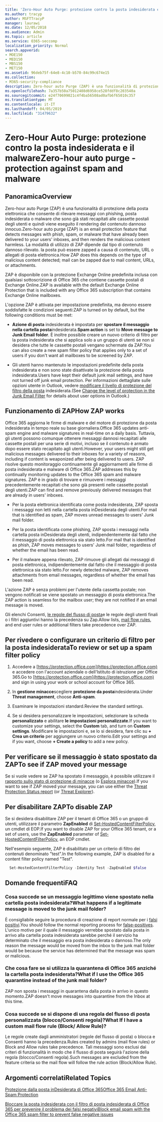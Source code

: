 ```yaml
---
title: 'Zero-Hour Auto Purge: protezione contro la posta indesiderata e il malware'
ms.author: tracyp
author: MSFTTracyP
manager: laurawi
ms.date: 12/05/2018
ms.audience: Admin
ms.topic: article
ms.service: O365-seccomp
localization_priority: Normal
search.appverid:
- MOE150
- MED150
- MBS150
- MET150
ms.assetid: 96deb75f-64e8-4c10-b570-84c99c674e15
ms.collection:
- M365-security-compliance
description: Zero-hour auto Purge (ZAP) è una funzionalità di protezione della posta elettronica che consente di rilevare i messaggi con posta indesiderata o malware che sono già stati recapitati alle cassette postali degli utenti e quindi di eseguire il rendering del contenuto dannoso innocuo. La modalità di utilizzo di ZAP dipende dal tipo di contenuto dannoso rilevato.
ms.openlocfilehash: 7a357b50a75012408d6958ce528fddf8c203540a
ms.sourcegitcommit: e24f70699021c4f4ba56508ad0afb6f65010c357
ms.translationtype: MT
ms.contentlocale: it-IT
ms.lasthandoff: 04/05/2019
ms.locfileid: "31479632"
---
```

# <a name="zero-hour-auto-purge---protection-against-spam-and-malware"></a><span data-ttu-id="7bdd3-104">Zero-Hour Auto Purge: protezione contro la posta indesiderata e il malware</span><span class="sxs-lookup"><span data-stu-id="7bdd3-104">Zero-hour auto purge - protection against spam and malware</span></span>

## <a name="overview"></a><span data-ttu-id="7bdd3-105">Panoramica</span><span class="sxs-lookup"><span data-stu-id="7bdd3-105">Overview</span></span>

<span data-ttu-id="7bdd3-106">Zero-hour auto Purge (ZAP) è una funzionalità di protezione della posta elettronica che consente di rilevare messaggi con phishing, posta indesiderata o malware che sono già stati recapitati alle cassette postali degli utenti e quindi viene eseguito il rendering del contenuto dannoso innocuo.</span><span class="sxs-lookup"><span data-stu-id="7bdd3-106">Zero-hour auto purge (ZAP) is an email protection feature that detects messages with phish, spam, or malware that have already been delivered to your users' inboxes, and then renders the malicious content harmless.</span></span> <span data-ttu-id="7bdd3-107">La modalità di utilizzo di ZAP dipende dal tipo di contenuto dannoso rilevato. la posta può essere zapped a causa di contenuto, URL o allegati di posta elettronica.</span><span class="sxs-lookup"><span data-stu-id="7bdd3-107">How ZAP does this depends on the type of malicious content detected; mail can be zapped due to mail content, URLs, or attachments.</span></span>
  
<span data-ttu-id="7bdd3-108">ZAP è disponibile con la protezione Exchange Online predefinita inclusa con qualsiasi sottoscrizione di Office 365 che contiene cassette postali di Exchange Online.</span><span class="sxs-lookup"><span data-stu-id="7bdd3-108">ZAP is available with the default Exchange Online Protection that is included with any Office 365 subscription that contains Exchange Online mailboxes.</span></span>

<span data-ttu-id="7bdd3-109">L'opzione ZAP è attivata per impostazione predefinita, ma devono essere soddisfatte le condizioni seguenti:</span><span class="sxs-lookup"><span data-stu-id="7bdd3-109">ZAP is turned on by default, but the following conditions must be met:</span></span>
  
- <span data-ttu-id="7bdd3-110">**Azione di posta** indesiderata è impostata per **spostare il messaggio nella cartella posta**indesiderata.</span><span class="sxs-lookup"><span data-stu-id="7bdd3-110">**Spam action** is set to **Move message to Junk Email folder**.</span></span> <span data-ttu-id="7bdd3-111">È inoltre possibile creare un nuovo criterio di filtro per la posta indesiderata che si applica solo a un gruppo di utenti se non si desidera che tutte le cassette postali vengano schermate da ZAP.</span><span class="sxs-lookup"><span data-stu-id="7bdd3-111">You can also create a new spam filter policy that applies only to a set of users if you don't want all mailboxes to be screened by ZAP.</span></span>

- <span data-ttu-id="7bdd3-112">Gli utenti hanno mantenuto le impostazioni predefinite della posta indesiderata e non sono state disattivate la protezione della posta indesiderata.</span><span class="sxs-lookup"><span data-stu-id="7bdd3-112">Users have kept their default junk mail settings, and have not turned off junk email protection.</span></span> <span data-ttu-id="7bdd3-113">Per informazioni dettagliate sulle opzioni utente in Outlook, vedere [modificare il livello di protezione del filtro della posta](https://support.office.com/article/change-the-level-of-protection-in-the-junk-email-filter-e89c12d8-9d61-4320-8c57-d982c8d52f6b) indesiderata.</span><span class="sxs-lookup"><span data-stu-id="7bdd3-113">(See [Change the level of protection in the Junk Email Filter](https://support.office.com/article/change-the-level-of-protection-in-the-junk-email-filter-e89c12d8-9d61-4320-8c57-d982c8d52f6b) for details about user options in Outlook.)</span></span> 
  
## <a name="how-zap-works"></a><span data-ttu-id="7bdd3-114">Funzionamento di ZAP</span><span class="sxs-lookup"><span data-stu-id="7bdd3-114">How ZAP works</span></span>

<span data-ttu-id="7bdd3-115">Office 365 aggiorna le firme di malware e del motore di protezione da posta indesiderata in tempo reale su base giornaliera.</span><span class="sxs-lookup"><span data-stu-id="7bdd3-115">Office 365 updates anti-spam engine and malware signatures in real-time on a daily basis.</span></span> <span data-ttu-id="7bdd3-116">Tuttavia, gli utenti possono comunque ottenere messaggi dannosi recapitati alle cassette postali per una serie di motivi, incluso se il contenuto è armato dopo essere stato recapitato agli utenti.</span><span class="sxs-lookup"><span data-stu-id="7bdd3-116">However, your users might still get malicious messages delivered to their inboxes for a variety of reasons, including if content is weaponized after being delivered to users.</span></span> <span data-ttu-id="7bdd3-117">ZAP risolve questo monitoraggio continuamente gli aggiornamenti alle firme di posta indesiderata e malware di Office 365.</span><span class="sxs-lookup"><span data-stu-id="7bdd3-117">ZAP addresses this by continually monitoring updates to the Office 365 spam and malware signatures.</span></span> <span data-ttu-id="7bdd3-118">ZAP è in grado di trovare e rimuovere i messaggi precedentemente recapitati che sono già presenti nelle cassette postali degli utenti.</span><span class="sxs-lookup"><span data-stu-id="7bdd3-118">ZAP can find and remove previously delivered messages that are already in users' inboxes.</span></span>

- <span data-ttu-id="7bdd3-119">Per la posta elettronica identificata come posta indesiderata, ZAP sposta i messaggi non letti nella cartella posta inDesiderata degli utenti.</span><span class="sxs-lookup"><span data-stu-id="7bdd3-119">For mail that is identified as spam, ZAP moves unread messages to users' Junk mail folder.</span></span>

- <span data-ttu-id="7bdd3-120">Per la posta identificata come phishing, ZAP sposta i messaggi nella cartella posta inDesiderata degli utenti, indipendentemente dal fatto che il messaggio di posta elettronica sia stato letto.</span><span class="sxs-lookup"><span data-stu-id="7bdd3-120">For mail that is identified as phish, ZAP moves messages to users' Junk mail folder, regardless of whether the email has been read.</span></span>

- <span data-ttu-id="7bdd3-121">Per il malware appena rilevato, ZAP rimuove gli allegati dai messaggi di posta elettronica, indipendentemente dal fatto che il messaggio di posta elettronica sia stato letto.</span><span class="sxs-lookup"><span data-stu-id="7bdd3-121">For newly detected malware, ZAP removes attachments from email messages, regardless of whether the email has been read.</span></span>
  
<span data-ttu-id="7bdd3-122">L'azione ZAP è senza problemi per l'utente della cassetta postale; non vengono notificati se viene spostato un messaggio di posta elettronica.</span><span class="sxs-lookup"><span data-stu-id="7bdd3-122">The ZAP action is seamless for the mailbox user; they are not notified if an email message is moved.</span></span>
  
<span data-ttu-id="7bdd3-123">Gli elenchi Consenti, [le regole del flusso di posta](https://go.microsoft.com/fwlink/p/?LinkId=722755)e le regole degli utenti finali o i filtri aggiuntivi hanno la precedenza su Zap.</span><span class="sxs-lookup"><span data-stu-id="7bdd3-123">Allow lists, [mail flow rules](https://go.microsoft.com/fwlink/p/?LinkId=722755), and end user rules or additional filters take precedence over ZAP.</span></span>
  
## <a name="to-review-or-set-up-a-spam-filter-policy"></a><span data-ttu-id="7bdd3-124">Per rivedere o configurare un criterio di filtro per la posta indesiderata</span><span class="sxs-lookup"><span data-stu-id="7bdd3-124">To review or set up a spam filter policy</span></span>
  
1. <span data-ttu-id="7bdd3-125">Accedere a [https://protection.office.com](https://protection.office.com) e accedere con l'account aziendale o dell'Istituto di istruzione per Office 365.</span><span class="sxs-lookup"><span data-stu-id="7bdd3-125">Go to [https://protection.office.com](https://protection.office.com) and sign in using your work or school account for Office 365.</span></span>

2. <span data-ttu-id="7bdd3-126">In **gestione minacce**scegliere **protezione da posta**indesiderata.</span><span class="sxs-lookup"><span data-stu-id="7bdd3-126">Under **Threat management**, choose **Anti-spam**.</span></span>

3. <span data-ttu-id="7bdd3-127">Esaminare le impostazioni standard.</span><span class="sxs-lookup"><span data-stu-id="7bdd3-127">Review the standard settings.</span></span>

4. <span data-ttu-id="7bdd3-128">Se si desidera personalizzare le impostazioni, selezionare la scheda **personalizzato** e abilitare **le impostazioni personalizzate**.</span><span class="sxs-lookup"><span data-stu-id="7bdd3-128">If you want to customize your settings, select the **Custom** tab, and turn on **Custom settings**.</span></span> <span data-ttu-id="7bdd3-129">Modificare le impostazioni e, se lo si desidera, fare clic su **+ Crea un criterio** per aggiungere un nuovo criterio.</span><span class="sxs-lookup"><span data-stu-id="7bdd3-129">Edit your settings and if you want, choose **+ Create a policy** to add a new policy.</span></span>

## <a name="to-see-if-zap-moved-your-message"></a><span data-ttu-id="7bdd3-130">Per verificare se il messaggio è stato spostato da ZAP</span><span class="sxs-lookup"><span data-stu-id="7bdd3-130">To see if ZAP moved your message</span></span>

<span data-ttu-id="7bdd3-131">Se si vuole vedere se ZAP ha spostato il messaggio, è possibile utilizzare il [rapporto sullo stato di protezione di minacce](view-email-security-reports.md#threat-protection-status-report) (o [Esplora minacce](use-explorer-in-security-and-compliance.md)).</span><span class="sxs-lookup"><span data-stu-id="7bdd3-131">If you want to see if ZAP moved your message, you can use either the [Threat Protection Status report](view-email-security-reports.md#threat-protection-status-report) (or [Threat Explorer](use-explorer-in-security-and-compliance.md)).</span></span>

## <a name="to-disable-zap"></a><span data-ttu-id="7bdd3-132">Per disabilitare ZAP</span><span class="sxs-lookup"><span data-stu-id="7bdd3-132">To disable ZAP</span></span>
  
<span data-ttu-id="7bdd3-133">Se si desidera disabilitare ZAP per il tenant di Office 365 o un gruppo di utenti, utilizzare il parametro **ZapEnabled** di [Set-HostedContentFilterPolicy](https://go.microsoft.com/fwlink/p/?LinkId=722758), un cmdlet di EOP.</span><span class="sxs-lookup"><span data-stu-id="7bdd3-133">If you want to disable ZAP for your Office 365 tenant, or a set of users, use the **ZapEnabled** parameter of [Set-HostedContentFilterPolicy](https://go.microsoft.com/fwlink/p/?LinkId=722758), an EOP cmdlet.</span></span>

<span data-ttu-id="7bdd3-134">Nell'esempio seguente, ZAP è disabilitato per un criterio di filtro dei contenuti denominato "test".</span><span class="sxs-lookup"><span data-stu-id="7bdd3-134">In the following example, ZAP is disabled for a content filter policy named "Test".</span></span>

```Powershell
  Set-HostedContentFilterPolicy -Identity Test -ZapEnabled $false
```

## <a name="faq"></a><span data-ttu-id="7bdd3-135">Domande frequenti</span><span class="sxs-lookup"><span data-stu-id="7bdd3-135">FAQ</span></span>

### <a name="what-happens-if-a-legitimate-message-is-moved-to-the-junk-mail-folder"></a><span data-ttu-id="7bdd3-136">Cosa succede se un messaggio legittimo viene spostato nella cartella posta indesiderata?</span><span class="sxs-lookup"><span data-stu-id="7bdd3-136">What happens if a legitimate message is moved to the junk mail folder?</span></span>
  
<span data-ttu-id="7bdd3-137">È consigliabile seguire la procedura di creazione di report normale per i [falsi positivi](prevent-email-from-being-marked-as-spam.md).</span><span class="sxs-lookup"><span data-stu-id="7bdd3-137">You should follow the normal reporting process for [false-positives](prevent-email-from-being-marked-as-spam.md).</span></span> <span data-ttu-id="7bdd3-138">L'unico motivo per il quale il messaggio verrebbe spostato dalla posta in arrivo alla cartella posta indesiderata sarebbe perché il servizio ha determinato che il messaggio era posta indesiderata o dannoso.</span><span class="sxs-lookup"><span data-stu-id="7bdd3-138">The only reason the message would be moved from the inbox to the junk mail folder would be because the service has determined that the message was spam or malicious.</span></span>
  
### <a name="what-if-i-use-the-office-365-quarantine-instead-of-the-junk-mail-folder"></a><span data-ttu-id="7bdd3-139">Che cosa fare se si utilizza la quarantena di Office 365 anziché la cartella posta indesiderata?</span><span class="sxs-lookup"><span data-stu-id="7bdd3-139">What if I use the Office 365 quarantine instead of the junk mail folder?</span></span>
  
<span data-ttu-id="7bdd3-140">ZAP non sposta i messaggi in quarantena dalla posta in arrivo in questo momento.</span><span class="sxs-lookup"><span data-stu-id="7bdd3-140">ZAP doesn't move messages into quarantine from the Inbox at this time.</span></span>
  
### <a name="what-if-i-have-a-custom-mail-flow-rule-block-allow-rule"></a><span data-ttu-id="7bdd3-141">Cosa succede se si dispone di una regola del flusso di posta personalizzata (blocco/Consenti regola)?</span><span class="sxs-lookup"><span data-stu-id="7bdd3-141">What If I have a custom mail flow rule (Block/ Allow Rule)?</span></span>
  
<span data-ttu-id="7bdd3-142">Le regole create dagli amministratori (regole del flusso di posta) o blocca e Consenti hanno la precedenza.</span><span class="sxs-lookup"><span data-stu-id="7bdd3-142">Rules created by admins (mail flow rules) or Block and Allow rules take precedence.</span></span> <span data-ttu-id="7bdd3-143">Tali messaggi sono esclusi dai criteri di funzionalità in modo che il flusso di posta seguirà l'azione della regola (blocco/Consenti regola).</span><span class="sxs-lookup"><span data-stu-id="7bdd3-143">Such messages are excluded from the feature criteria so the mail flow will follow the rule action (Block/Allow Rule).</span></span>
  
## <a name="related-topics"></a><span data-ttu-id="7bdd3-144">Argomenti correlati</span><span class="sxs-lookup"><span data-stu-id="7bdd3-144">Related Topics</span></span>

[<span data-ttu-id="7bdd3-145">Protezione dalla posta inDesiderata di Office 365</span><span class="sxs-lookup"><span data-stu-id="7bdd3-145">Office 365 Email Anti-Spam Protection</span></span>](anti-spam-protection.md)
  
[<span data-ttu-id="7bdd3-146">Bloccare la posta indesiderata con il filtro di posta indesiderata di Office 365 per prevenire il problema dei falsi negativi</span><span class="sxs-lookup"><span data-stu-id="7bdd3-146">Block email spam with the Office 365 spam filter to prevent false negative issues</span></span>](reduce-spam-email.md)